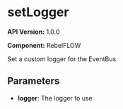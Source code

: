# setLogger

**API Version:** 1.0.0

**Component:** RebelFLOW

Set a custom logger for the EventBus

## Parameters

- **logger**: The logger to use

